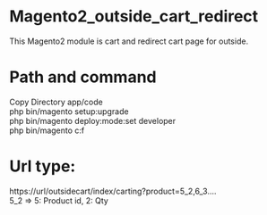 # Magento2_outside_cart_redirect
 This Magento2 module is cart and redirect cart page for outside.

# Path and command
Copy Directory app/code <br />
php bin/magento setup:upgrade <br />
php bin/magento deploy:mode:set developer <br />
php bin/magento c:f <br />

# Url type:
 https://url/outsidecart/index/carting?product=5_2,6_3.... <br />
 5_2 => 5: Product id, 2: Qty
